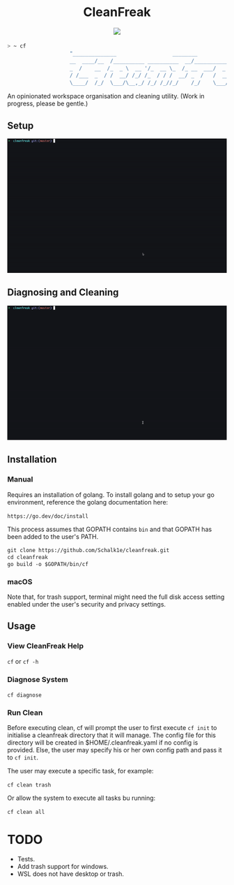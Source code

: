 <h1 align="center">
  CleanFreak
</h1>

<div align="center">
  <p>
    <img src="https://github.com/Schalk1e/cleanfreak/workflows/Lint/badge.svg" width="120" />
  </p>
</div>

```sh
> ~ cf
                    "______________                  ________                  ______  
                    __  ____/__  /__________ __________  __/_________________ ___  /__
                    _  /    __  /_  _ \  __ '/_  __ \_  /_ __  ___/  _ \  __ '/_  //_/
                    / /___  _  / /  __/ /_/ /_  / / /  __/ _  /   /  __/ /_/ /_  ,<   
                    \____/  /_/  \___/\__,_/ /_/ /_//_/    /_/    \___/\__,_/ /_/|_|"  

```

An opinionated workspace organisation and cleaning utility. (Work in progress, please be gentle.)

## Setup

<div align="center">
  <img src="assets/setup.gif" alt="Demo GIF" width="750"/>
</div>

## Diagnosing and Cleaning

<div align="center">
  <img src="assets/cleaning.gif" alt="Demo GIF" width="750"/>
</div>

## Installation

### Manual

Requires an installation of golang. To install golang and to setup your go environment, reference the golang documentation here: 

`https://go.dev/doc/install`

This process assumes that GOPATH contains `bin` and that GOPATH has been added to the user's PATH.

```
git clone https://github.com/Schalk1e/cleanfreak.git
cd cleanfreak
go build -o $GOPATH/bin/cf
```

### macOS

Note that, for trash support, terminal might need the full disk access setting enabled under the user's security and privacy settings. 

## Usage

### View CleanFreak Help

`cf`  or `cf -h`

### Diagnose System

`cf diagnose`

### Run Clean 

Before executing clean, cf will prompt the user to first execute `cf init` to initialise a cleanfreak directory that it will manage. The config file for this directory will be created in $HOME/.cleanfreak.yaml if no config is provided. Else, the user may specify his or her own config path and pass it to `cf init`. 

The user may execute a specific task, for example:

`cf clean trash`

Or allow the system to execute all tasks bu running:

`cf clean all`

# TODO

- Tests.
- Add trash support for windows.
- WSL does not have desktop or trash.
